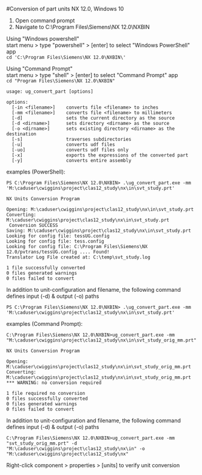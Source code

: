 #Conversion of part units
NX 12.0, Windows 10

1. Open command prompt  
2. Navigate to C:\Program Files\Siemens\NX 12.0\NXBIN

Using "Windows powershell"  
start menu > type "powershell" > [enter] to select "Windows PowerShell" app  
`cd 'C:\Program Files\Siemens\NX 12.0\NXBIN\'`

Using "Command Prompt"  
start menu > type "shell" > [enter] to select "Command Prompt" app  
`cd "Program Files\Siemens\NX 12.0\NXBIN"`

```
usage: ug_convert_part [options]

options:
  [-in <filename>]    converts file <filename> to inches
  [-mm <filename>]    converts file <filename> to millimeters
  [-d]                sets the current directory as the source
  [-d <dirname>]      sets directory <dirname> as the source
  [-o <dirname>]      sets existing directory <dirname> as the destination
  [-s]                traverses subdirectories
  [-u]                converts udf files
  [-uo]               converts udf files only
  [-x]                exports the expressions of the converted part
  [-y]                converts entire assembly
```

examples (PowerShell):
```
PS C:\Program Files\Siemens\NX 12.0\NXBIN> .\ug_convert_part.exe -mm 'M:\caduser\cwiggins\project\clas12_study\nx\in\svt_study.prt'

NX Units Conversion Program

Opening: M:\caduser\cwiggins\project\clas12_study\nx\in\svt_study.prt
Converting: M:\caduser\cwiggins\project\clas12_study\nx\in\svt_study.prt
 Conversion SUCCESS
Saving: M:\caduser\cwiggins\project\clas12_study\nx\in\svt_study.prt
Looking for config file: tessUG.config
Looking for config file: tess.config
Looking for config file: C:\Program Files\Siemens\NX 12.0/pvtrans/tessUG.config .... Found!
Translator Log File created at: C:\temp\svt_study.log

1 file successfully converted
0 files generated warnings
0 files failed to convert
```
In addition to unit-configuration and filename, the following command defines input (-d) & output (-o) paths
```
PS C:\Program Files\Siemens\NX 12.0\NXBIN> .\ug_convert_part.exe -mm 'M:\caduser\cwiggins\project\clas12_study\nx\in\svt_study.prt'

```

examples (Command Prompt):
```
C:\Program Files\Siemens\NX 12.0\NXBIN>ug_convert_part.exe -mm "M:\caduser\cwiggins\project\clas12_study\nx\in\svt_study_orig_mm.prt"

NX Units Conversion Program

Opening: M:\caduser\cwiggins\project\clas12_study\nx\in\svt_study_orig_mm.prt
Converting: M:\caduser\cwiggins\project\clas12_study\nx\in\svt_study_orig_mm.prt
*** WARNING: no conversion required

1 file required no conversion
0 files successfully converted
0 files generated warnings
0 files failed to convert
```
In addition to unit-configuration and filename, the following command defines input (-d) & output (-o) paths
```
C:\Program Files\Siemens\NX 12.0\NXBIN>ug_convert_part.exe -mm "svt_study_orig_mm.prt" -d "M:\caduser\cwiggins\project\clas12_study\nx\in" -o "M:\caduser\cwiggins\project\clas12_study\nx"
```

Right-click component > properties > [units] to verify unit conversion
